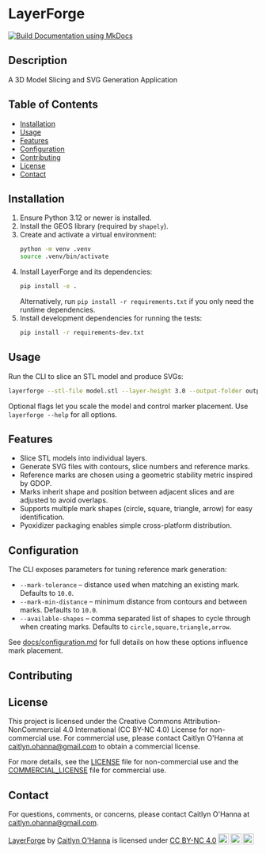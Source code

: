 # LayerForge

[![Build Documentation using MkDocs](https://github.com/ravenoak/layerforge/actions/workflows/docs.yaml/badge.svg)](https://github.com/ravenoak/layerforge/actions/workflows/docs.yaml)

## Description

A 3D Model Slicing and SVG Generation Application

## Table of Contents

- [Installation](#installation)
- [Usage](#usage)
- [Features](#features)
- [Configuration](#configuration)
- [Contributing](#contributing)
- [License](#license)
- [Contact](#contact)

<!-- - [Acknowledgements](#acknowledgements) -->

## Installation

1. Ensure Python 3.12 or newer is installed.
2. Install the GEOS library (required by `shapely`).
3. Create and activate a virtual environment:
   ```bash
   python -m venv .venv
   source .venv/bin/activate
   ```
4. Install LayerForge and its dependencies:
   ```bash
   pip install -e .
   ```
   Alternatively, run `pip install -r requirements.txt` if you only need the runtime dependencies.
5. Install development dependencies for running the tests:
   ```bash
   pip install -r requirements-dev.txt
   ```

## Usage

Run the CLI to slice an STL model and produce SVGs:

```bash
layerforge --stl-file model.stl --layer-height 3.0 --output-folder output
```

Optional flags let you scale the model and control marker placement. Use `layerforge --help` for all options.

## Features

- Slice STL models into individual layers.
- Generate SVG files with contours, slice numbers and reference marks.
- Reference marks are chosen using a geometric stability metric inspired by GDOP.
- Marks inherit shape and position between adjacent slices and are adjusted to avoid overlaps.
- Supports multiple mark shapes (circle, square, triangle, arrow) for easy identification.
- Pyoxidizer packaging enables simple cross-platform distribution.

## Configuration

The CLI exposes parameters for tuning reference mark generation:

- `--mark-tolerance` – distance used when matching an existing mark. Defaults to `10.0`.
- `--mark-min-distance` – minimum distance from contours and between marks. Defaults to `10.0`.
- `--available-shapes` – comma separated list of shapes to cycle through when creating marks. Defaults to `circle,square,triangle,arrow`.

See [docs/configuration.md](docs/configuration.md) for full details on how these
options influence mark placement.

## Contributing

## License

This project is licensed under the Creative Commons Attribution-NonCommercial 4.0 International (CC BY-NC 4.0) License
for non-commercial use. For commercial use, please contact Caitlyn O'Hanna at caitlyn.ohanna@gmail.com to
obtain a commercial license.

For more details, see the [LICENSE](LICENSE) file for non-commercial use and
the [COMMERCIAL_LICENSE](COMMERCIAL_LICENSE) file for commercial use.

## Contact

For questions, comments, or concerns, please contact Caitlyn O'Hanna at caitlyn.ohanna@gmail.com.

<p><a property="dct:title" rel="cc:attributionURL" href="https://github.com/ravenoak/layerforge">LayerForge</a> by <a rel="cc:attributionURL dct:creator" property="cc:attributionName" href="https://github.com/ravenoak">Caitlyn O'Hanna</a> is licensed under <a href="https://creativecommons.org/licenses/by-nc/4.0/?ref=chooser-v1" target="_blank" rel="license noopener noreferrer" style="display:inline-block;">CC BY-NC 4.0<img style="height:22px!important;margin-left:3px;vertical-align:text-bottom;" src="https://mirrors.creativecommons.org/presskit/icons/cc.svg?ref=chooser-v1" alt=""><img style="height:22px!important;margin-left:3px;vertical-align:text-bottom;" src="https://mirrors.creativecommons.org/presskit/icons/by.svg?ref=chooser-v1" alt=""><img style="height:22px!important;margin-left:3px;vertical-align:text-bottom;" src="https://mirrors.creativecommons.org/presskit/icons/nc.svg?ref=chooser-v1" alt=""></a></p> 
